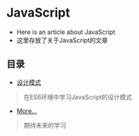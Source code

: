 # JavaScript
* Here is an article about JavaScript
* 这里存放了关于JavaScript的文章

## 目录
* [设计模式](./design-pattern/design-pattern.md)
> 在ES6环境中学习JavaScript的设计模式
* [More...]()
> 期待未来的学习
